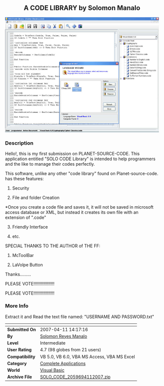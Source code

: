 ﻿<div align="center">

## A CODE LIBRARY by Solomon Manalo

<img src="PIC200741182531343.jpg">
</div>

### Description

Hello!, this is my first submission on PLANET-SOURCE-CODE. This application entitled "SOLO CODE Library" is intended to help programmers and the like to manage their codes perfectly.

This software, unlike any other "code library" found on Planet-source-code. has these features:

1. Security

2. File and folder Creation

*Once you create a code file and saves it, it will not be saved in microsoft access database or XML, but instead it creates its own file with an extension of ".code"

3. Friendly Interface

4. etc.

SPECIAL THANKS TO THE AUTHOR of THE FF:

1. McToolBar

2. LaVolpe Button

Thanks.........

PLEASE VOTE!!!!!!!!!!!!!!!!!

PLEASE VOTE!!!!!!!!!!!!!!!!!
 
### More Info
 
Extract it and Read the text file named: "USERNAME AND PASSWORD.txt"


<span>             |<span>
---                |---
**Submitted On**   |2007-04-11 14:17:16
**By**             |[Solomon Reyes Manalo](https://github.com/Planet-Source-Code/PSCIndex/blob/master/ByAuthor/solomon-reyes-manalo.md)
**Level**          |Intermediate
**User Rating**    |4.7 (98 globes from 21 users)
**Compatibility**  |VB 5\.0, VB 6\.0, VBA MS Access, VBA MS Excel
**Category**       |[Complete Applications](https://github.com/Planet-Source-Code/PSCIndex/blob/master/ByCategory/complete-applications__1-27.md)
**World**          |[Visual Basic](https://github.com/Planet-Source-Code/PSCIndex/blob/master/ByWorld/visual-basic.md)
**Archive File**   |[SOLO\_CODE\_2059694112007\.zip](https://github.com/Planet-Source-Code/solomon-reyes-manalo-a-code-library-by-solomon-manalo__1-68329/archive/master.zip)








